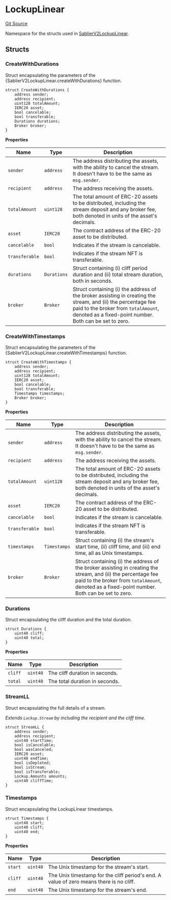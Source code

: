 # LockupLinear

[Git Source](https://github.com/sablier-labs/v2-core/blob/73356945b53e8dd4112f34f3e2c63c278c4a5239/src/types/DataTypes.sol)

Namespace for the structs used in [SablierV2LockupLinear](docs/reference/lockup/core/contract.SablierV2LockupLinear.md).

## Structs

### CreateWithDurations

Struct encapsulating the parameters of the {SablierV2LockupLinear.createWithDurations} function.

```solidity
struct CreateWithDurations {
    address sender;
    address recipient;
    uint128 totalAmount;
    IERC20 asset;
    bool cancelable;
    bool transferable;
    Durations durations;
    Broker broker;
}
```

**Properties**

| Name           | Type        | Description                                                                                                                                                                                                    |
| -------------- | ----------- | -------------------------------------------------------------------------------------------------------------------------------------------------------------------------------------------------------------- |
| `sender`       | `address`   | The address distributing the assets, with the ability to cancel the stream. It doesn't have to be the same as `msg.sender`.                                                                                    |
| `recipient`    | `address`   | The address receiving the assets.                                                                                                                                                                              |
| `totalAmount`  | `uint128`   | The total amount of ERC-20 assets to be distributed, including the stream deposit and any broker fee, both denoted in units of the asset's decimals.                                                           |
| `asset`        | `IERC20`    | The contract address of the ERC-20 asset to be distributed.                                                                                                                                                    |
| `cancelable`   | `bool`      | Indicates if the stream is cancelable.                                                                                                                                                                         |
| `transferable` | `bool`      | Indicates if the stream NFT is transferable.                                                                                                                                                                   |
| `durations`    | `Durations` | Struct containing (i) cliff period duration and (ii) total stream duration, both in seconds.                                                                                                                   |
| `broker`       | `Broker`    | Struct containing (i) the address of the broker assisting in creating the stream, and (ii) the percentage fee paid to the broker from `totalAmount`, denoted as a fixed-point number. Both can be set to zero. |

### CreateWithTimestamps

Struct encapsulating the parameters of the {SablierV2LockupLinear.createWithTimestamps} function.

```solidity
struct CreateWithTimestamps {
    address sender;
    address recipient;
    uint128 totalAmount;
    IERC20 asset;
    bool cancelable;
    bool transferable;
    Timestamps timestamps;
    Broker broker;
}
```

**Properties**

| Name           | Type         | Description                                                                                                                                                                                                    |
| -------------- | ------------ | -------------------------------------------------------------------------------------------------------------------------------------------------------------------------------------------------------------- |
| `sender`       | `address`    | The address distributing the assets, with the ability to cancel the stream. It doesn't have to be the same as `msg.sender`.                                                                                    |
| `recipient`    | `address`    | The address receiving the assets.                                                                                                                                                                              |
| `totalAmount`  | `uint128`    | The total amount of ERC-20 assets to be distributed, including the stream deposit and any broker fee, both denoted in units of the asset's decimals.                                                           |
| `asset`        | `IERC20`     | The contract address of the ERC-20 asset to be distributed.                                                                                                                                                    |
| `cancelable`   | `bool`       | Indicates if the stream is cancelable.                                                                                                                                                                         |
| `transferable` | `bool`       | Indicates if the stream NFT is transferable.                                                                                                                                                                   |
| `timestamps`   | `Timestamps` | Struct containing (i) the stream's start time, (ii) cliff time, and (iii) end time, all as Unix timestamps.                                                                                                    |
| `broker`       | `Broker`     | Struct containing (i) the address of the broker assisting in creating the stream, and (ii) the percentage fee paid to the broker from `totalAmount`, denoted as a fixed-point number. Both can be set to zero. |

### Durations

Struct encapsulating the cliff duration and the total duration.

```solidity
struct Durations {
    uint40 cliff;
    uint40 total;
}
```

**Properties**

| Name    | Type     | Description                    |
| ------- | -------- | ------------------------------ |
| `cliff` | `uint40` | The cliff duration in seconds. |
| `total` | `uint40` | The total duration in seconds. |

### StreamLL

Struct encapsulating the full details of a stream.

_Extends `Lockup.Stream` by including the recipient and the cliff time._

```solidity
struct StreamLL {
    address sender;
    address recipient;
    uint40 startTime;
    bool isCancelable;
    bool wasCanceled;
    IERC20 asset;
    uint40 endTime;
    bool isDepleted;
    bool isStream;
    bool isTransferable;
    Lockup.Amounts amounts;
    uint40 cliffTime;
}
```

### Timestamps

Struct encapsulating the LockupLinear timestamps.

```solidity
struct Timestamps {
    uint40 start;
    uint40 cliff;
    uint40 end;
}
```

**Properties**

| Name    | Type     | Description                                                                             |
| ------- | -------- | --------------------------------------------------------------------------------------- |
| `start` | `uint40` | The Unix timestamp for the stream's start.                                              |
| `cliff` | `uint40` | The Unix timestamp for the cliff period's end. A value of zero means there is no cliff. |
| `end`   | `uint40` | The Unix timestamp for the stream's end.                                                |
